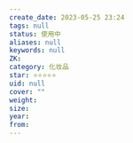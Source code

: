 ```yaml
---
create_date: 2023-05-25 23:24
tags: null
status: 使用中
aliases: null
keywords: null
ZK: 
category: 化妆品
star: ⭐⭐⭐⭐⭐
uid: null
cover: ""
weight: 
size: 
year: 
from: 
---
```



